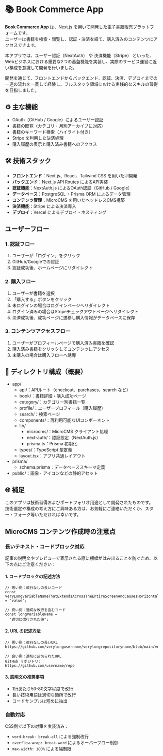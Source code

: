 # 📚 Book Commerce App

**Book Commerce App** は、Next.js を用いて開発した電子書籍販売プラットフォームです。  
ユーザーは書籍を検索・閲覧し、認証・決済を経て、購入済みのコンテンツにアクセスできます。

本アプリでは、ユーザー認証（NextAuth） や 決済機能（Stripe） といった、Webビジネスにおける重要な2つの基盤機能を実装し、実際のサービス運営に近い構成を意識して開発を行いました。

開発を通じて、フロントエンドからバックエンド、認証、決済、デプロイまでの一連の流れを一貫して経験し、フルスタック領域における実践的なスキルの習得を目指しました。

## ⚙️ 主な機能

- OAuth（GitHub / Google）によるユーザー認証
- 書籍の閲覧（カテゴリ・月別アーカイブに対応）
- 書籍のキーワード検索（ハイライト付き）
- Stripe を利用した決済処理
- 購入履歴の表示と購入済み書籍へのアクセス

## 🛠️ 技術スタック

- **フロントエンド**：Next.js、React、Tailwind CSS を用いたUI開発
- **バックエンド**：Next.js API Routes によるAPI実装
- **認証機能**：NextAuth.js によるOAuth認証（GitHub / Google）
- **データベース**：PostgreSQL + Prisma ORM によるデータ管理
- **コンテンツ管理**：MicroCMS を用いたヘッドレスCMS構築
- **決済機能**：Stripe による決済導入
- **デプロイ**：Vercel によるデプロイ・ホスティング

## ユーザーフロー

### 1. 認証フロー

1. ユーザーが「ログイン」をクリック
2. GitHub/Googleでの認証
3. 認証成功後、ホームページにリダイレクト

### 2. 購入フロー

1. ユーザーが書籍を選択
2. 「購入する」ボタンをクリック
3. 未ログインの場合はログインページへリダイレクト
4. ログイン済みの場合はStripeチェックアウトページへリダイレクト
5. 決済成功後、成功ページに遷移し購入情報がデータベースに保存

### 3. コンテンツアクセスフロー

1. ユーザーがプロフィールページで購入済み書籍を確認
2. 購入済み書籍をクリックしてコンテンツにアクセス
3. 未購入の場合は購入フローへ誘導

## 📁 ディレクトリ構成（概要）

- app/
  - api/：APIルート（checkout、purchases、search など）
  - book/：書籍詳細・購入成功ページ
  - category/：カテゴリー別書籍一覧
  - profile/：ユーザープロフィール（購入履歴）
  - search/：検索ページ
  - components/：再利用可能なUIコンポーネント
  - lib/
    - microcms/：MicroCMS クライアント処理
    - next-auth/：認証設定（NextAuth.js）
    - prisma.ts：Prisma 初期化
  - types/：TypeScript 型定義
  - layout.tsx：アプリ共通レイアウト
- prisma/
  - schema.prisma：データベーススキーマ定義
- public/：画像・アイコンなどの静的アセット

## 🌐 補足

このアプリは技術習得およびポートフォリオ用途として開発されたものです。  
技術選定や構成の考え方にご興味ある方は、お気軽にご連絡いただくか、スター・フォーク等いただければ幸いです。

## MicroCMS コンテンツ作成時の注意点

### 長いテキスト・コードブロック対応

記事の説明文やプレビューで表示される際に横幅がはみ出ることを防ぐため、以下の点にご注意ください：

#### 1. コードブロックの記述方法

```
// 悪い例：改行なしの長いコード
const veryLongVariableNameThatExtendsAcrossTheEntireScreenAndCausesHorizontalScrolling = "value";

// 良い例：適切な改行を含むコード
const longVariableName =
  "適切に改行された値";
```

#### 2. URL の記述方法

```
// 悪い例：改行なしの長いURL
https://github.com/verylongusername/verylongrepositoryname/blob/main/verylongfilename.js

// 良い例：適切に区切られたURL
GitHub リポジトリ:
https://github.com/username/repo
```

#### 3. 説明文の推奨事項

- 1行あたり50-80文字程度で改行
- 長い技術用語は適切な箇所で改行
- コードサンプルは短めに抽出

### 自動対応

CSS側で以下の対策を実装済み：

- `word-break: break-all` による強制改行
- `overflow-wrap: break-word` によるオーバーフロー制御
- `max-width: 100%` による幅制限
